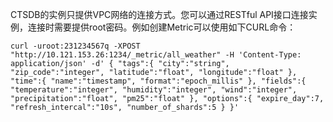 CTSDB的实例只提供VPC网络的连接方式。您可以通过RESTful API接口连接实例，连接时需要提供root密码。例如创建Metric可以使用如下CURL命令：

 `curl -uroot:231234567q -XPOST "http://10.121.153.26:1234/_metric/all_weather" -H 'Content-Type: application/json' -d'
 {
   "tags":{
 "city":"string",
 "zip_code":"integer",
 "latitude":"float",
 "longitude":"float"
   },
   "time":{
 "name":"timestamp",
 "format":"epoch_millis"
   },
   "fields":{
 "temperature":"integer",
 "humidity":"integer",
 "wind":"integer",
 "precipitation":"float",
 "pm25":"float"
   },
   "options":{
 "expire_day":7,
 "refresh_intercal":"10s",
 "number_of_shards":5
   }
 }'`